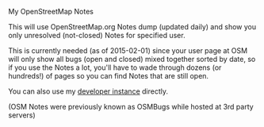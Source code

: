 My OpenStreetMap Notes 

This will use OpenStreetMap.org Notes dump (updated daily) and show you only unresolved (not-closed) Notes for specified user.

This is currently needed (as of 2015-02-01) since your user page at OSM will
only show all bugs (open and closed) mixed together sorted by date, so if
you use the Notes a lot, you'll have to wade through dozens (or hundreds!)
of pages so you can find Notes that are still open.

You can also use my <A HREF="https://torres.voyager.hr/~mnalis/my-osm-notes/">developer instance</A> directly.

(OSM Notes were previously known as OSMBugs while hosted at 3rd party servers)
